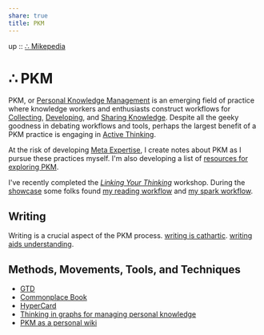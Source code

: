```yaml
---  
share: true  
title: PKM  
---  
```

up :: [∴ Mikepedia](./index.md)  
  
# ∴ PKM  
  
PKM, or [Personal Knowledge Management](./Personal-Knowledge-Management.md) is an emerging field of practice where knowledge workers and enthusiasts construct workflows for [Collecting](./Collecting-Information.md), [Developing](./Developing-Knowledge.md), and [Sharing Knowledge](./Sharing-Knowledge.md). Despite all the geeky goodness in debating workflows and tools, perhaps the largest benefit of a PKM practice is engaging in [Active Thinking](./active-thinking.md).  
  
At the risk of developing [Meta Expertise](./Meta-Expertise.md), I create notes about PKM as I pursue these practices myself. I'm also developing a list of [resources for exploring PKM](./Resources-for-Exploring-PKM.md).  
  
I've recently completed the *[Linking Your Thinking](https://linkingyourthinking.com)* workshop. During the [showcase](./Showcase.md) some folks found [my reading workflow](./My-Reading-Workflow.md) and [my spark workflow](./My-Spark-Workflow.md).  
  
## Writing  
Writing is a crucial aspect of the PKM process. [writing is cathartic](./writing-is-cathartic.md). [writing aids understanding](./writing-aids-understanding.md).  
  
## Methods, Movements, Tools, and Techniques  
- [GTD](GTD.md)  
- [Commonplace Book](Commonplace%20Book.md)  
- [HyperCard](./HyperCard.md)  
- [Thinking in graphs for managing personal knowledge](./Thinking-in-graphs-for-managing-personal-knowledge.md)  
- [PKM as a personal wiki](./PKM-as-a-personal-wiki.md)  
  
  
  
